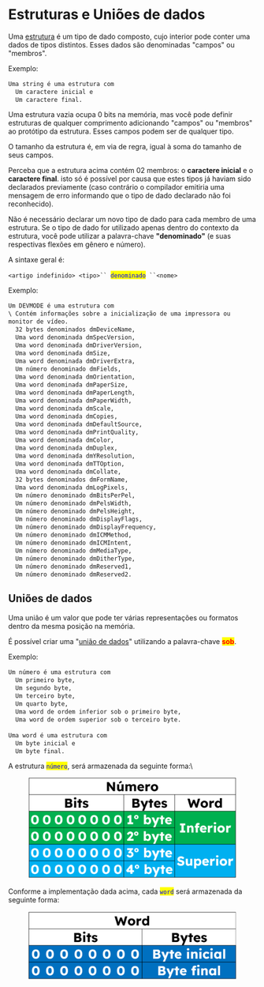 # Estruturas e Uniões de dados

Uma [estrutura](https://en.wikipedia.org/wiki/Record\_\(computer\_science\)) é um tipo de dado composto, cujo interior pode conter uma dados de tipos distintos. Esses dados são denominadas "campos" ou "membros".&#x20;

Exemplo:&#x20;

```
Uma string é uma estrutura com 
  Um caractere inicial e 
  Um caractere final.
```

Uma estrutura vazia ocupa 0 bits na memória, mas você pode definir estruturas de qualquer comprimento adicionando "campos" ou "membros" ao protótipo da estrutura. Esses campos podem ser de qualquer tipo.

O tamanho da estrutura é, em via de regra, igual à soma do tamanho de seus campos.

Perceba que a estrutura acima contém 02 membros: o **caractere inicial** e o **caractere final**. isto só é possível por causa que estes tipos já haviam sido declarados previamente (caso contrário o compilador emitiria uma mensagem de erro informando que o tipo de dado declarado não foi reconhecido).&#x20;

Não é necessário declarar um novo tipo de dado para cada membro de uma estrutura. Se o tipo de dado for utilizado apenas dentro do contexto da estrutura, você pode utilizar a palavra-chave **"denominado"** (e suas respectivas flexões em gênero e número).

A sintaxe geral é:

`<artigo indefinido> <tipo>`` `<mark style="color:blue;">`denominado`</mark>` ``<nome>`

Exemplo:

```
Um DEVMODE é uma estrutura com
\ Contém informações sobre a inicialização de uma impressora ou monitor de vídeo.
  32 bytes denominados dmDeviceName,
  Uma word denominada dmSpecVersion,
  Uma word denominada dmDriverVersion,
  Uma word denominada dmSize,
  Uma word denominada dmDriverExtra,
  Um número denominado dmFields,
  Uma word denominada dmOrientation,
  Uma word denominada dmPaperSize,
  Uma word denominada dmPaperLength,
  Uma word denominada dmPaperWidth,
  Uma word denominada dmScale,
  Uma word denominada dmCopies,
  Uma word denominada dmDefaultSource,
  Uma word denominada dmPrintQuality,
  Uma word denominada dmColor,
  Uma word denominada dmDuplex,
  Uma word denominada dmYResolution,
  Uma word denominada dmTTOption,
  Uma word denominada dmCollate,
  32 bytes denominados dmFormName,
  Uma word denominada dmLogPixels,
  Um número denominado dmBitsPerPel,
  Um número denominado dmPelsWidth,
  Um número denominado dmPelsHeight,
  Um número denominado dmDisplayFlags,
  Um número denominado dmDisplayFrequency,
  Um número denominado dmICMMethod,
  Um número denominado dmICMIntent,
  Um número denominado dmMediaType,
  Um número denominado dmDitherType,
  Um número denominado dmReserved1,
  Um número denominado dmReserved2.
```

## Uniões de dados

Uma união é um valor que pode ter várias representações ou formatos dentro da mesma posição na memória.

É possível criar uma "[união](https://en.wikipedia.org/wiki/Union\_type)[ de dados](https://en.wikipedia.org/wiki/Union\_type)" utilizando a palavra-chave <mark style="color:red;">**sob**</mark>.

Exemplo:

```
Um número é uma estrutura com
  Um primeiro byte,
  Um segundo byte,
  Um terceiro byte,
  Um quarto byte,
  Uma word de ordem inferior sob o primeiro byte,
  Uma word de ordem superior sob o terceiro byte.
  
Uma word é uma estrutura com
  Um byte inicial e 
  Um byte final.
```

A estrutura <mark style="color:blue;">`número`</mark>, será armazenada da seguinte forma:\


<figure><img src=".gitbook/assets/image.png" alt=""><figcaption></figcaption></figure>

Conforme a implementação dada acima, cada <mark style="color:blue;">`word`</mark> será armazenada da seguinte forma:

<figure><img src=".gitbook/assets/image (1).png" alt=""><figcaption></figcaption></figure>

